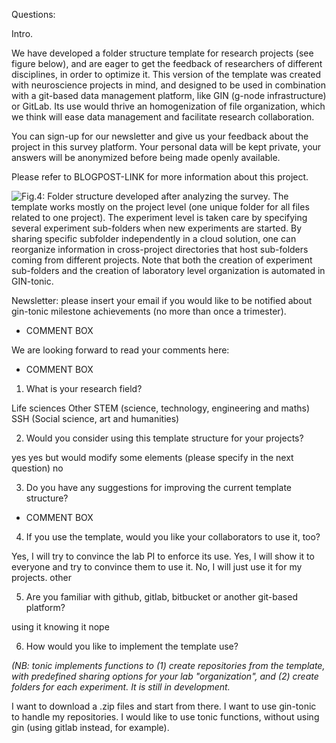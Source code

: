 Questions:

Intro.

We have developed a folder structure template for research projects (see figure below), and are eager to get the feedback of researchers of different disciplines, in order to optimize it. This version of the template was created with neuroscience projects in mind, and designed to be used in combination with a git-based data management platform, like GIN (g-node infrastructure) or GitLab. Its use would thrive an homogenization of file organization, which we think will ease data management and facilitate research collaboration. 

You can sign-up for our newsletter and give us your feedback about the project in this survey platform. Your personal data will be kept private, your answers will be anonymized before being made openly available.

Please refer to BLOGPOST-LINK for more information about this project.

![Fig.4: Folder structure developed after analyzing the survey. The template works mostly on the project level (one unique folder for all files related to one project). The experiment level is taken care by specifying several experiment sub-folders when new experiments are started. By sharing specific subfolder independently in a cloud solution, one can reorganize information in cross-project directories that host sub-folders coming from different projects. Note that both the creation of experiment sub-folders and the creation of laboratory level organization is automated in GIN-tonic.](../50_figures/pulication_ready_figures/fig4.png)

Newsletter: please insert your email if you would like to be notified about gin-tonic milestone achievements (no more than once a trimester).

- COMMENT BOX

We are looking forward to read your comments here:

- COMMENT BOX

1. What is your research field?

Life sciences
Other STEM (science, technology, engineering and maths)
SSH (Social science, art and humanities)


2. Would you consider using this template structure for your projects?

yes
yes but would modify some elements (please specify in the next question)
no
    

3. Do you have any suggestions for improving the current template structure?

- COMMENT BOX

4. If you use the template, would you like your collaborators to use it, too?

Yes, I will try to convince the lab PI to enforce its use.
Yes, I will show it to everyone and try to convince them to use it.
No, I will just use it for my projects.
other


5. Are you familiar with github, gitlab, bitbucket or another git-based platform?

using it
knowing it
nope

6. How would you like to implement the template use?  

*(NB: tonic implements functions to (1) create repositories from the template, with predefined sharing options for your lab "organization", and (2) create folders for each experiment. It is still in development.*

I want to download a .zip files and start from there.
I want to use gin-tonic to handle my repositories.
I would like to use tonic functions, without using gin (using gitlab instead, for example).
    
    
    

